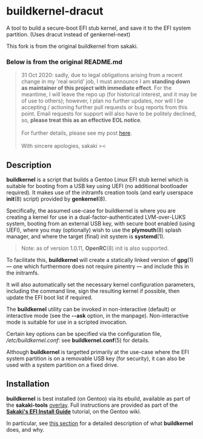 # buildkernel-dracut

A tool to build a secure-boot EFI stub kernel, and save it to the EFI system partition. (Uses dracut instead of genkernel-next)

This fork is from the original buildkernel from sakaki.

### Below is from the original README.md

> 31 Oct 2020: sadly, due to legal obligations arising from a recent change in my 'real world' job, I must announce I am **standing down as maintainer of this project with immediate effect**. For the meantime, I will leave the repo up (for historical interest, and it may be of use to others); however, I plan no further updates, nor will I be accepting / actioning further pull requests or bug reports from this point. Email requests for support will also have to be politely declined, so, **please treat this as an effective EOL notice**.<br><br>For further details, please see my post [here](https://forums.gentoo.org/viewtopic-p-8522963.html#8522963).<br><br>With sincere apologies, sakaki ><

## Description

**buildkernel** is a script that builds a Gentoo Linux EFI stub kernel which is suitable for booting from a USB key using UEFI (no additional bootloader required). It makes use of the initramfs creation tools (and early userspace **init**(8) script) provided by **genkernel**(8).

Specifically, the assumed use-case for buildkernel is where you are creating a kernel for use in a dual-factor-authenticated LVM-over-LUKS system, booting from an external USB key, with secure boot enabled (using UEFI), where you may (optionally) wish to use the **plymouth**(8) splash manager, and where the target (final) init system is **systemd**(1).

> Note: as of version 1.0.11, **OpenRC**(8) init is also supported.

To facilitate this, **buildkernel** will create a statically linked version of **gpg**(1) — one which furthermore does not require pinentry — and include this in the initramfs.

It will also automatically set the necessary kernel configuration parameters, including the command line, sign the resulting kernel if possible, then update the EFI boot list if required.

The **buildkernel** utility can be invoked in non-interactive (default) or interactive mode (see the **--ask** option, in the manpage). Non-interactive mode is suitable for use in a scripted invocation.

Certain key options can be specified via the configuration file, _/etc/buildkernel.conf_: see **buildkernel.conf**(5) for details.

Although **buildkernel** is targetted primarily at the use-case where the EFI system partition is on a removable USB key (for security), it can also be used with a system partition on a fixed drive.

## Installation

**buildkernel** is best installed (on Gentoo) via its ebuild, available as part of the **sakaki-tools** [overlay](https://github.com/sakaki-/sakaki-tools).
Full instructions are provided as part of the [**Sakaki's EFI Install Guide**](https://wiki.gentoo.org/wiki/Sakaki's_EFI_Install_Guide) tutorial, on the Gentoo wiki.

In particular, see [this section](https://wiki.gentoo.org/wiki/Sakaki's_EFI_Install_Guide/Configuring_and_Building_the_Kernel#What_the_buildkernel_Script_Does_.28Background_Reading.29) for a detailed description of what **buildkernel** does, and why.
